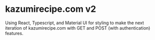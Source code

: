 # kazumirecipe.com v2

Using React, Typescript, and Material UI for styling to make the next iteration of kazumirecipe.com with GET and POST (with authentication) features.